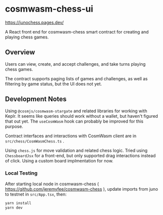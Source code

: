 # cosmwasm-chess-ui

https://junochess.pages.dev/

A React front end for cosmwasm-chess smart contract for creating and playing chess games.

## Overview

Users can view, create, and accept challenges, and take turns playing chess games.

The contract supports paging lists of games and challenges, as well as filtering by
game status, but the UI does not yet.

## Development Notes

Using `@cosmjs/cosmwasm-stargate` and related libraries for working with Keplr.
It seems like queries should work without a wallet, but haven't figured that out yet.
The `useCosmWasm` hook can probably be improved for this purpose.

Contract interfaces and interactions with CosmWasm client are in
`src/chess/CosmWasmChess.ts` .

Using `chess.js` for move validation and related chess logic. Tried using
`ChessboardJsx` for a front-end, but only supported drag interactions
instead of click. Using a custom board implmentation for now.

### Local Testing

After starting local node in cosmwasm-chess
( https://github.com/jeremyfee/cosmwasm-chess ),
update imports from juno to testnet in `src/App.tsx`, then:

```bash
yarn install
yarn dev
```
